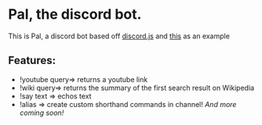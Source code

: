 # Pal, the discord bot.
This is Pal, a discord bot based off <a href="https://github.com/hydrabolt/discord.js/">discord.js</a> and <a href="https://gist.github.com/eslachance/3349734a98d30011bb202f47342601d3">this</a> as an example

## Features:
- !youtube query=> returns a youtube link
- !wiki query=> returns the summary of the first search result on Wikipedia
- !say text => echos text
- !alias => create custom shorthand commands in channel!
_And more coming soon!_
